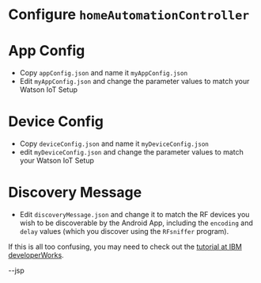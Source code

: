 # Configure `homeAutomationController`

# App Config

* Copy `appConfig.json` and name it `myAppConfig.json`
* Edit `myAppConfig.json` and change the parameter values to match your Watson IoT Setup

# Device Config

* Copy `deviceConfig.json` and name it `myDeviceConfig.json`
* edit `myDeviceConfig.json` and change the parameter values to match your Watson IoT Setup

# Discovery Message

* Edit `discoveryMessage.json` and change it to match the RF devices you wish to be discoverable by the Android App,
including the `encoding` and `delay` values (which you discover using the `RFsniffer` program).

If this is all too confusing, you may need to check out the [tutorial at IBM developerWorks](https://www.ibm.com/developerworks/mobile/library/iot-smart-home-01/).

--jsp
